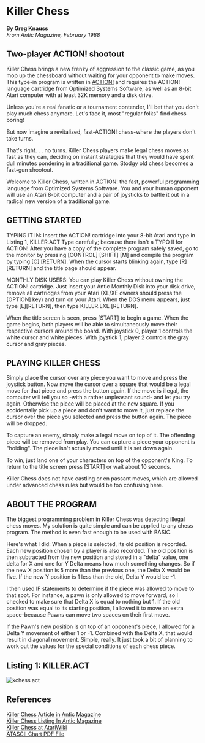 <h1>Killer Chess</h1>
<strong>By Greg Knauss</strong></br>
<em>From Antic Magazine, February 1988</em>
<h2>Two-player ACTION! shootout</h2>
<p>Killer Chess brings a new frenzy of aggression to the classic game, as you mop up the chessboard without waiting for your opponent to make moves. This type-in program is written in <a href="http://www.atarimania.com/utility-atari-400-800-xl-xe-action_s10963.html">ACTION!</a> and requires the ACTION! language cartridge from Optimized Systems Software, as well as an 8-bit Atari computer with at least 32K memory and a disk drive.</p>

<p>Unless you're a real fanatic or a tournament contender, I'll bet that you don't play much chess anymore. Let's face it, most "regular folks" find chess boring!</p>

<p>But now imagine a revitalized, fast-ACTION! chess-where the players don't take turns.</p>

<p>That's right. . . no turns. Killer Chess players make legal chess moves as fast as they can, deciding on instant strategies that they would have spent dull minutes pondering in a traditional game. Stodgy old chess becomes a fast-gun shootout.</p>

<p>Welcome to Killer Chess, written in ACTION! the fast, powerful programming language from Optimized Systems Software. You and your human opponent will use an Atari 8-bit computer and a pair of joysticks to battle it out in a radical new version of a traditional game.</p>

<h2>GETTING STARTED</h2>
<p>TYPING IT IN: Insert the ACTION! cartridge into your 8-bit Atari and type in Listing 1, KILLER.ACT Type carefully; because there isn't a TYPO II for ACTION! After you have a copy of the complete program safely saved, go to the monitor by pressing [CONTROL] [SHIFT] [M] and compile the program by typing [C] [RETURN]. When the cursor starts blinking again, type [R] [RETURN] and the title page should appear.</p>

<p>MONTHLY DISK USERS: You can play Killer Chess without owning the ACTION! cartridge. Just insert your Antic Monthly Disk into your disk drive, remove all cartridges from your Atari (XL/XE owners should press the [OPTION] key) and turn on your Atari. When the DOS menu appears, just type [L][RETURN], then type KILLER.EXE [RETURN].</p>

<p>When the title screen is seen, press [START] to begin a game. When the game begins, both players will be able to simultaneously move their respective cursors around the board. With joystick 0, player 1 controls the white cursor and white pieces. With joystick 1, player 2 controls the gray cursor and gray pieces.</p>

<h2>PLAYING KILLER CHESS</h2>
<p>Simply place the cursor over any piece you want to move and press the joystick button. Now move the cursor over a square that would be a legal move for that piece and press the button again. If the move is illegal, the computer will tell you so -with a rather unpleasant sound- and let you try again. Otherwise the piece will be placed at the new square. If you accidentally pick up a piece and don't want to move it, just replace the cursor over the piece you selected and press the button again. The piece will be dropped.</p>

<p>To capture an enemy, simply make a legal move on top of it. The offending piece will be removed from play. You can capture a piece your opponent is "holding". The piece isn't actually moved until it is set down again.</p>

<p>To win, just land one of your characters on top of the opponent's King. To return to the title screen press [START] or wait about 10 seconds.</p>

<p>Killer Chess does not have castling or en passant moves, which are allowed under advanced chess rules but would be too confusing here.</p>

<h2>ABOUT THE PROGRAM</h2>
<p>The biggest programming problem in Killer Chess was detecting illegal chess moves. My solution is quite simple and can be applied to any chess program. The method is even fast enough to be used with BASIC.</p>

<p>Here's what I did: When a piece is selected, its old position is recorded. Each new position chosen by a player is also recorded. The old position is then subtracted from the new position and stored in a "delta" value, one delta for X and one for Y Delta means how much something changes. So if the new X position is 5 more than the previous one, the Delta X would be five. If the new Y position is 1 less than the old, Delta Y would be -1.</p>

<p>I then used IF statements to determine if the piece was allowed to move to that spot. For instance, a pawn is only allowed to move forward, so I checked to make sure that Delta X is equal to nothing but 1. If the old position was equal to its starting position, I allowed it to move an extra space-because Pawns can move two spaces on their first move.</p>

<p>If the Pawn's new position is on top of an opponent's piece, I allowed for a Delta Y movement of either 1 or -1. Combined with the Delta X, that would result in diagonal movement. Simple, really. It just took a bit of planning to work out the values for the special conditions of each chess piece.</p>

<h2>Listing 1: KILLER.ACT</h2>

![kchess act](https://user-images.githubusercontent.com/3913623/227076395-c7b36769-d04c-4360-8196-6e3fd0f88642.png)

<h2>References</h2>

<a href="https://archive.org/details/1988-02-anticmagazine/Antic_Vol_6-10_1988-02_Scanning_Images/page/n10/mode/1up?view=theater">Killer Chess Article in Antic Magazine</a></br>
<a href="https://archive.org/details/1988-02-anticmagazine/Antic_Vol_6-10_1988-02_Scanning_Images/page/n74/mode/1up?view=theater">Killer Chess Listing  In Antic Magazine</a></br>
<a href="https://atariwiki.org/wiki/Wiki.jsp?page=Killer%20Chess">Killer Chess at AtariWiki</a></br>
<a href="https://www.akk.org/~flo/ATASCII.pdf">ATASCII Chart PDF File</a></br>


